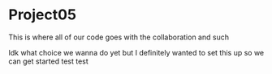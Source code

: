 # Project05
This is where all of our code goes with the collaboration and such

Idk what choice we wanna do yet but I definitely wanted to set this up so we can get started 
test test
